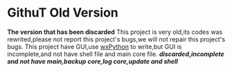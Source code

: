 # GithuT Old Version
**The version that has been discarded**
This project is very old,its codes was rewrited,please not report this project's bugs,we will not repair this project's bugs.
This project have GUI,use [wxPython](https://www.wxpython.org) to write,but GUI is incomplete,and not have shell file and main core file.
**_discarded_,_incomplete_ and _not have main,backup core,log core,update and shell_**
